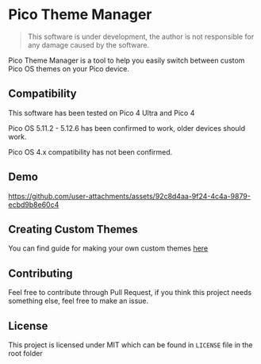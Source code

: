 # Pico Theme Manager

> This software is under development, the author is not responsible for any damage caused by the software.

Pico Theme Manager is a tool to help you easily switch between custom Pico OS themes on your Pico device.

## Compatibility

This software has been tested on Pico 4 Ultra and Pico 4

Pico OS 5.11.2 - 5.12.6 has been confirmed to work, older devices should work.

Pico OS 4.x compatibility has not been confirmed.

## Demo

https://github.com/user-attachments/assets/92c8d4aa-9f24-4c4a-9879-ecbd9b8e60c4

## Creating Custom Themes

You can find guide for making your own custom themes [here](https://gist.github.com/Nyabsi/c14bd38d03d6dc44721779c182762627)

## Contributing

Feel free to contribute through Pull Request, if you think this project needs something else, feel free to make an issue.

## License

This project is licensed under MIT which can be found in `LICENSE` file in the root folder
